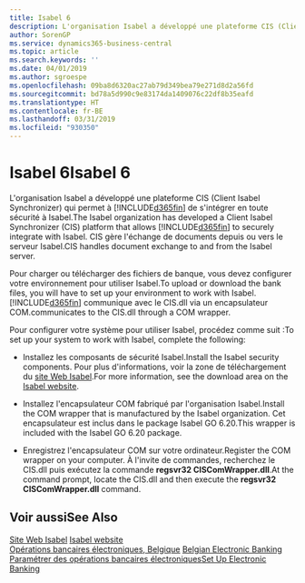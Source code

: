 ```yaml
---
title: Isabel 6
description: L'organisation Isabel a développé une plateforme CIS (Client Isabel Synchronizer) afin que Business Central puisse s'intégrer en toute sécurité à Isabel. CIS gère l'échange de documents depuis ou vers le serveur Isabel.
author: SorenGP
ms.service: dynamics365-business-central
ms.topic: article
ms.search.keywords: ''
ms.date: 04/01/2019
ms.author: sgroespe
ms.openlocfilehash: 09ba8d6320ac27ab79d349bea79e271d8d2a56fd
ms.sourcegitcommit: bd78a5d990c9e83174da1409076c22df8b35eafd
ms.translationtype: HT
ms.contentlocale: fr-BE
ms.lasthandoff: 03/31/2019
ms.locfileid: "930350"
---
```

# <a name="isabel-6"></a><span data-ttu-id="958e4-104">Isabel 6</span><span class="sxs-lookup"><span data-stu-id="958e4-104">Isabel 6</span></span>
<span data-ttu-id="958e4-105">L'organisation Isabel a développé une plateforme CIS (Client Isabel Synchronizer) qui permet à [!INCLUDE[d365fin](../../includes/d365fin_md.md)] de s'intégrer en toute sécurité à Isabel.</span><span class="sxs-lookup"><span data-stu-id="958e4-105">The Isabel organization has developed a Client Isabel Synchronizer (CIS) platform that allows [!INCLUDE[d365fin](../../includes/d365fin_md.md)] to securely integrate with Isabel.</span></span> <span data-ttu-id="958e4-106">CIS gère l'échange de documents depuis ou vers le serveur Isabel.</span><span class="sxs-lookup"><span data-stu-id="958e4-106">CIS handles document exchange to and from the Isabel server.</span></span>  

<span data-ttu-id="958e4-107">Pour charger ou télécharger des fichiers de banque, vous devez configurer votre environnement pour utiliser Isabel.</span><span class="sxs-lookup"><span data-stu-id="958e4-107">To upload or download the bank files, you will have to set up your environment to work with Isabel.</span></span> [!INCLUDE[d365fin](../../includes/d365fin_md.md)] <span data-ttu-id="958e4-108">communique avec le CIS.dll via un encapsulateur COM.</span><span class="sxs-lookup"><span data-stu-id="958e4-108">communicates to the CIS.dll through a COM wrapper.</span></span>  

<span data-ttu-id="958e4-109">Pour configurer votre système pour utiliser Isabel, procédez comme suit :</span><span class="sxs-lookup"><span data-stu-id="958e4-109">To set up your system to work with Isabel, complete the following:</span></span>  

- <span data-ttu-id="958e4-110">Installez les composants de sécurité Isabel.</span><span class="sxs-lookup"><span data-stu-id="958e4-110">Install the Isabel security components.</span></span> <span data-ttu-id="958e4-111">Pour plus d'informations, voir la zone de téléchargement du [site Web Isabel](https://go.microsoft.com/fwlink/?LinkId=210323).</span><span class="sxs-lookup"><span data-stu-id="958e4-111">For more information, see the download area on the [Isabel website](https://go.microsoft.com/fwlink/?LinkId=210323).</span></span>  

- <span data-ttu-id="958e4-112">Installez l'encapsulateur COM fabriqué par l'organisation Isabel.</span><span class="sxs-lookup"><span data-stu-id="958e4-112">Install the COM wrapper that is manufactured by the Isabel organization.</span></span> <span data-ttu-id="958e4-113">Cet encapsulateur est inclus dans le package Isabel GO 6.20.</span><span class="sxs-lookup"><span data-stu-id="958e4-113">This wrapper is included with the Isabel GO 6.20 package.</span></span>  

- <span data-ttu-id="958e4-114">Enregistrez l'encapsulateur COM sur votre ordinateur.</span><span class="sxs-lookup"><span data-stu-id="958e4-114">Register the COM wrapper on your computer.</span></span> <span data-ttu-id="958e4-115">À l'invite de commandes, recherchez le CIS.dll puis exécutez la commande **regsvr32 CISComWrapper.dll**.</span><span class="sxs-lookup"><span data-stu-id="958e4-115">At the command prompt, locate the CIS.dll and then execute the **regsvr32 CISComWrapper.dll** command.</span></span>  

## <a name="see-also"></a><span data-ttu-id="958e4-116">Voir aussi</span><span class="sxs-lookup"><span data-stu-id="958e4-116">See Also</span></span>  
 <span data-ttu-id="958e4-117">[Site Web Isabel](https://go.microsoft.com/fwlink/?LinkId=210323) </span><span class="sxs-lookup"><span data-stu-id="958e4-117">[Isabel website](https://go.microsoft.com/fwlink/?LinkId=210323) </span></span>  
 <span data-ttu-id="958e4-118">[Opérations bancaires électroniques, Belgique](belgian-electronic-banking.md) </span><span class="sxs-lookup"><span data-stu-id="958e4-118">[Belgian Electronic Banking](belgian-electronic-banking.md) </span></span>  
 [<span data-ttu-id="958e4-119">Paramétrer des opérations bancaires électroniques</span><span class="sxs-lookup"><span data-stu-id="958e4-119">Set Up Electronic Banking</span></span>](how-to-set-up-electronic-banking.md)
